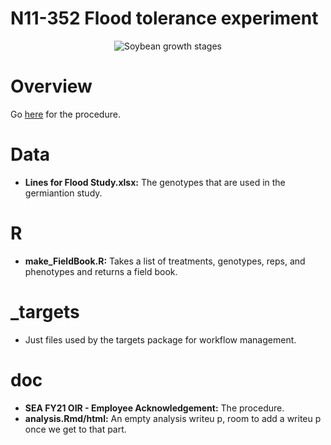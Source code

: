 N11-352 Flood tolerance experiment
================

<center>

![Soybean growth
stages](https://prairiecalifornian.com/wp-content/uploads/2015/07/SoybeanGrowthStages-image1.jpg)

</center>

# Overview

Go
[here](https://github.com/jhgille2/FloodExperiment_2021/blob/main/doc/SEA%20FY21%20OIR%20-%20Employee%20Acknowledgment%20Statement%20%20Approval%20Form_Fallen%20Request%2002-25-2021.pdf)
for the procedure.

# Data

-   **Lines for Flood Study.xlsx:** The genotypes that are used in the
    germiantion study.

# R

-   **make\_FieldBook.R:** Takes a list of treatments, genotypes, reps,
    and phenotypes and returns a field book.

# \_targets

-   Just files used by the targets package for workflow management.

# doc

-   **SEA FY21 OIR - Employee Acknowledgement:** The procedure.
-   **analysis.Rmd/html:** An empty analysis writeu p, room to add a
    writeu p once we get to that part.
